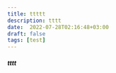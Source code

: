```yaml
---
title: ttttt
description: tttt   
date:  2022-07-28T02:16:48+03:00
draft: false
tags: [test]
---
```



##### tttt